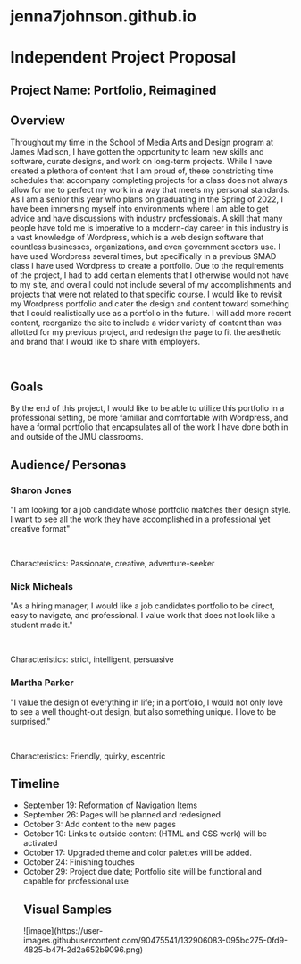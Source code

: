 # jenna7johnson.github.io

<h1>Independent Project Proposal</h1>
<h2> Project Name: Portfolio, Reimagined</h2>
<h2> Overview</h2>
<p>Throughout my time in the School of Media Arts and Design program at James Madison, I have gotten the opportunity to learn new skills and software, curate designs, and work on long-term projects. While I have created a plethora of content that I am proud of, these constricting time schedules that accompany completing projects for a class does not always allow for me to perfect my work in a way that meets my personal standards. As I am a senior this year who plans on graduating in the Spring of 2022, I have been immersing myself into environments where I am able to get advice and have discussions with industry professionals. A skill that many people have told me is imperative to a modern-day career in this industry is a vast knowledge of Wordpress, which is a web design software that countless businesses, organizations, and even government sectors use. I have used Wordpress several times, but specifically in a previous SMAD class I have used Wordpress to create a portfolio. Due to the requirements of the project, I had to add certain elements that I otherwise would not have to my site, and overall could not include several of my accomplishments and projects that were not related to that specific course. I would like to revisit my Wordpress portfolio and cater the design and content toward something that I could realistically use as a portfolio in the future. I will add more recent content, reorganize the site to include a wider variety of content than was allotted for my previous project, and redesign the page to fit the aesthetic and brand that I would like to share with employers. </p>
<br>
<h2>Goals</h2>
<p>By the end of this project, I would like to be able to utilize this portfolio in a professional setting, be more familiar and comfortable with Wordpress, and have a formal portfolio that encapsulates all of the work I have done both in and outside of the JMU classrooms. </p>
<h2>Audience/ Personas</h2>
<h3>Sharon Jones</h3>
<p>"I am looking for a job candidate whose portfolio matches their design style. I want to see all the work they have accomplished in a professional yet creative format" </p> <br>
<p> Characteristics: Passionate, creative, adventure-seeker</p>
<h3> Nick Micheals</h3>
<p> "As a hiring manager, I would like a job candidates portfolio to be direct, easy to navigate, and professional. I value work that does not look like a student made it." </p> <br>
<p> Characteristics: strict, intelligent, persuasive</p>
<h3> Martha Parker </h3>
<p> "I value the design of everything in life; in a portfolio, I would not only love to see a well thought-out design, but also something unique. I love to be surprised." </p> <br>
<p> Characteristics: Friendly, quirky, escentric </p>
<h2> Timeline</h2>
<ul>
	<li>September 19: Reformation of Navigation Items </li>
	<li>September 26: Pages will be planned and redesigned</li>
	<li>October 3: Add content to the new pages </li>
	<li>October 10: Links to outside content (HTML and CSS work) will be activated </li>
	<li>October 17: Upgraded theme and color palettes will be added.</li>
	<li>October 24: Finishing touches </li>
<li>October 29: Project due date; Portfolio site will be functional and capable for professional use </li>

<h2>Visual Samples </h2>
	![image](https://user-images.githubusercontent.com/90475541/132906083-095bc275-0fd9-4825-b47f-2d2a652b9096.png)
